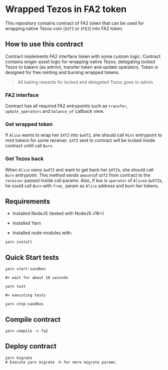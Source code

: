 # Wrapped Tezos in FA2 token

This repository contains contract of FA2 token that can be used for wrapping native Tezos coin (`$XTZ` or `$TEZ`) into FA2 token.

## How to use this contract

Contract implements FA2 interface token with some custom logic. Contract contains single-asset logic for wrapping native Tezos, delegating locked Tezos to bakers (as admin), transfer token and update operators. Token is designed for free minting and burning wrapped tokens.

> All baking rewards for locked and delegated Tezos goes to admin

### FA2 interface

Contract has all required FA2 entrypoints such as `transfer`, `update_operators` and `balance_of` callback view.

### Get wrapped token

If `Alice` wants to wrap her `$XTZ` into `$wXTZ`, she should call `Mint` entrypoint to mint tokens for some receiver. `$XTZ` sent to contract will be locked inside contract untill call `Burn`.

### Get Tezos back

When `Alice` owns `$wXTZ` and want to get back her `$XTZ`s, she should call `Burn` entrypoint. This method sends `amount`of `$XTZ` from contract to the `receiver` passed inside call params.
Also, if `Bob` is `operator` of `Alice`s `$wXTZ`s, he could call `Burn` with `from_` param as `Alice` address and burn her tokens.


## Requirements

- Installed NodeJS (tested with NodeJS v16+)
- Installed Yarn

- Installed node modules with:

```shell
yarn install
```

## Quick Start tests

``` shell
yarn start-sandbox

#> wait for about 10 seconds

yarn test

#> executing tests

yarn stop-sandbox
```

## Compile contract

```shell
yarn compile -c fa2
```

## Deploy contract

```shell
yarn migrate
# Execute yarn migrate -h for more migrate params.
```
